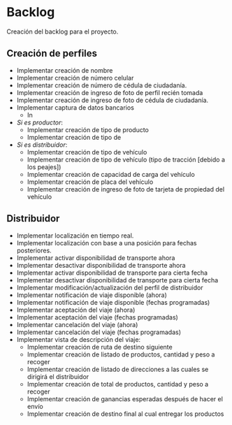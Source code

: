 # Backlog
Creación del backlog para el proyecto.

## Creación de perfiles
- Implementar creación de nombre
- Implementar creación de número celular
- Implementar creación de número de cédula de ciudadanía.
- Implementar creación de ingreso de foto de perfil recién tomada
- Implementar creación de ingreso de foto de cédula de ciudadanía.
- Implementar captura de datos bancarios
	- In
- *Si es productor*:
	- Implementar creación de tipo de producto
	- Implementar creación de tipo de 
- *Si es distribuidor*:
	- Implementar creación de tipo de vehículo
	- Implementar creación de tipo de vehículo (tipo de tracción [debido a los peajes])
	- Implementar creación de capacidad de carga del vehículo
	- Implementar creación de placa del vehículo
	- Implementar creación de ingreso de foto de tarjeta de propiedad del vehículo

## Distribuidor

- Implementar localización en tiempo real.
- Implementar localización con base a una posición para fechas posteriores.
- Implementar activar disponibilidad de transporte ahora
- Implementar desactivar disponibilidad de transporte ahora
- Implementar activar disponibilidad de transporte para cierta fecha
- Implementar desactivar disponibilidad de transporte para cierta fecha
- Implementar modificación/actualización del perfil de distribuidor
- Implementar notificación de viaje disponible (ahora)
- Implementar notificación de viaje disponible (fechas programadas)
- Implementar aceptación del viaje (ahora)
- Implementar aceptación del viaje (fechas programadas)
- Implementar cancelación del viaje (ahora)
- Implementar cancelación del viaje (fechas programadas)
- Implementar vista de descripción del viaje:
	- Implementar creación de ruta de destino siguiente
	- Implementar creación de listado de productos, cantidad y peso a recoger
	- Implementar creación de listado de direcciones a las cuales se dirigirá el distribuidor
	- Implementar creación de total de productos, cantidad y peso a recoger
	- Implementar creación de ganancias esperadas después de hacer el envío
	- Implementar creación de destino final al cual entregar los productos
